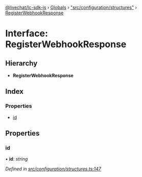 [@livechat/lc-sdk-js](../README.md) › [Globals](../globals.md) › ["src/configuration/structures"](../modules/_src_configuration_structures_.md) › [RegisterWebhookResponse](_src_configuration_structures_.registerwebhookresponse.md)

# Interface: RegisterWebhookResponse

## Hierarchy

* **RegisterWebhookResponse**

## Index

### Properties

* [id](_src_configuration_structures_.registerwebhookresponse.md#id)

## Properties

###  id

• **id**: *string*

*Defined in [src/configuration/structures.ts:147](https://github.com/livechat/lc-sdk-js/blob/aff69b2/src/configuration/structures.ts#L147)*
